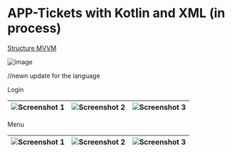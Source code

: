 # APP-Tickets with Kotlin and XML (in process)

[Structure MVVM]()

![image](https://github.com/AbdielMg007/Tickets/assets/55472678/aa87fcc3-e3ae-474e-856b-2e7d88b2a58e)

//newn update for the language

Login

| ![Screenshot 1](https://github.com/AbdielMg007/Tickets/assets/55472678/462c9fb0-5608-45aa-a66f-753dfc3eb1b0) | ![Screenshot 2](https://github.com/AbdielMg007/Tickets/assets/55472678/328ee14e-4c80-40bd-b984-89392494de7c) | ![Screenshot 3](https://github.com/AbdielMg007/Tickets/assets/55472678/928761b6-7c06-4eb9-9a67-e501401da39f) |
| --- | --- | --- |

Menu

| ![Screenshot 1](https://github.com/AbdielMg007/Tickets/assets/55472678/7c54c392-bf5f-4b85-958e-f67b0f7ee5ef) | ![Screenshot 2](https://github.com/AbdielMg007/Tickets/assets/55472678/a66e090f-2e21-4609-8a7d-c4ab673487d4) | ![Screenshot 3](https://github.com/AbdielMg007/Tickets/assets/55472678/31037a0a-a9c3-4436-a1ba-1f138d2f3de9) |
| --- | --- | --- |

